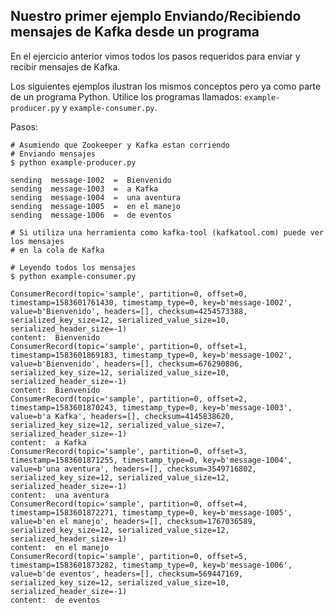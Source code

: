 ## Nuestro primer ejemplo Enviando/Recibiendo mensajes de Kafka desde un programa

En el ejercicio anterior vimos todos los pasos requeridos para enviar y recibir 
mensajes de Kafka.

Los siguientes ejemplos ilustran los mismos conceptos pero ya como parte de un 
programa Python.  Utilice los programas llamados: `example-producer.py` y `example-consumer.py`.

Pasos:

```shell
# Asumiendo que Zookeeper y Kafka estan corriendo
# Enviando mensajes
$ python example-producer.py

sending  message-1002  =  Bienvenido
sending  message-1003  =  a Kafka
sending  message-1004  =  una aventura
sending  message-1005  =  en el manejo
sending  message-1006  =  de eventos

# Si utiliza una herramienta como kafka-tool (kafkatool.com) puede ver los mensajes
# en la cola de Kafka

# Leyendo todos los mensajes
$ python example-consumer.py

ConsumerRecord(topic='sample', partition=0, offset=0, timestamp=1583601761430, timestamp_type=0, key=b'message-1002', value=b'Bienvenido', headers=[], checksum=4254573388, serialized_key_size=12, serialized_value_size=10, serialized_header_size=-1)
content:  Bienvenido
ConsumerRecord(topic='sample', partition=0, offset=1, timestamp=1583601869183, timestamp_type=0, key=b'message-1002', value=b'Bienvenido', headers=[], checksum=676290806, serialized_key_size=12, serialized_value_size=10, serialized_header_size=-1)
content:  Bienvenido
ConsumerRecord(topic='sample', partition=0, offset=2, timestamp=1583601870243, timestamp_type=0, key=b'message-1003', value=b'a Kafka', headers=[], checksum=4145838620, serialized_key_size=12, serialized_value_size=7, serialized_header_size=-1)
content:  a Kafka
ConsumerRecord(topic='sample', partition=0, offset=3, timestamp=1583601871255, timestamp_type=0, key=b'message-1004', value=b'una aventura', headers=[], checksum=3549716802, serialized_key_size=12, serialized_value_size=12, serialized_header_size=-1)
content:  una aventura
ConsumerRecord(topic='sample', partition=0, offset=4, timestamp=1583601872271, timestamp_type=0, key=b'message-1005', value=b'en el manejo', headers=[], checksum=1767036589, serialized_key_size=12, serialized_value_size=12, serialized_header_size=-1)
content:  en el manejo
ConsumerRecord(topic='sample', partition=0, offset=5, timestamp=1583601873282, timestamp_type=0, key=b'message-1006', value=b'de eventos', headers=[], checksum=569447169, serialized_key_size=12, serialized_value_size=10, serialized_header_size=-1)
content:  de eventos

```

